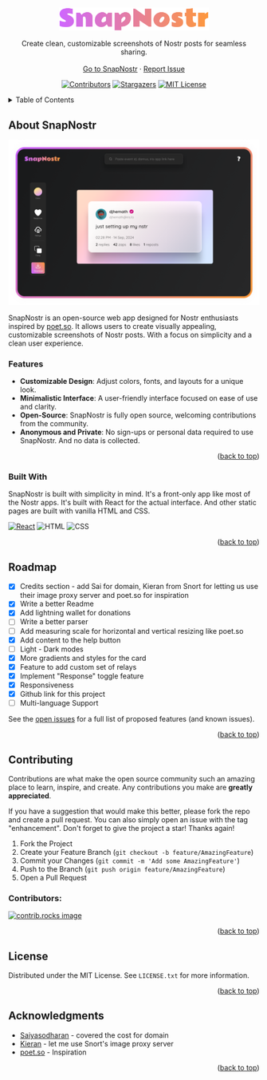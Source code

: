 <a id="readme-top"></a>


<!-- PROJECT LOGO -->
<br />
<div align="center">
  <a href="https://github.com/djhemath/snap-nostr">
    <img src="/public/assets/images/logo.svg" alt="SnapNostr logo" width="300">
  </a>

  <p align="center">
    Create clean, customizable screenshots of Nostr posts for seamless sharing.
    <br />
    <br />
    <a href="https://snapnostr.app">Go to SnapNostr</a>
    ·
    <a href="https://github.com/djhemath/snap-nostr/issues/new?labels=issue">Report Issue</a>
  </p>
</div>

<div align="center">

[![Contributors][contributors-shield]][contributors-url] [![Stargazers][stars-shield]][stars-url] [![MIT License][license-shield]][license-url]

</div>


<!-- TABLE OF CONTENTS -->
<details>
  <summary>Table of Contents</summary>
  <ol>
    <li>
      <a href="#about-the-project">About SnapNostr</a>
      <ul>
        <li><a href="#built-with">Built With</a></li>
      </ul>
    </li>
    <li><a href="#roadmap">Roadmap</a></li>
    <li><a href="#contributing">Contributing</a></li>
    <li><a href="#license">License</a></li>
    <li><a href="#contact">Contact</a></li>
    <li><a href="#acknowledgments">Acknowledgments</a></li>
  </ol>
</details>



## About SnapNostr

<img src="/public/assets/images/snap-nostr.png" alt="Screenshot of SnapNostr interface">

 SnapNostr is an open-source web app designed for Nostr enthusiasts inspired by [poet.so](https://poet.so). It allows users to create visually appealing, customizable screenshots of Nostr posts. With a focus on simplicity and a clean user experience.

### Features
* **Customizable Design**: Adjust colors, fonts, and layouts for a unique look.
* **Minimalistic Interface**: A user-friendly interface focused on ease of use and clarity.
* **Open-Source**: SnapNostr is fully open source, welcoming contributions from the community.
* **Anonymous and Private**: No sign-ups or personal data required to use SnapNostr. And no data is collected.


<p align="right">(<a href="#readme-top">back to top</a>)</p>



### Built With

SnapNostr is built with simplicity in mind. It's a front-only app like most of the Nostr apps. It's built with React for the actual interface. And other static pages are built with vanilla HTML and CSS.

[![React][React.js]][React-url] ![HTML](https://img.shields.io/badge/HTML5-E34F26?style=for-the-badge&logo=html5&logoColor=white) ![CSS](https://img.shields.io/badge/CSS3-1572B6?style=for-the-badge&logo=css3&logoColor=white)

<p align="right">(<a href="#readme-top">back to top</a>)</p>



## Roadmap

- [x] Credits section - add Sai for domain, Kieran from Snort for letting us use their image proxy server and poet.so for inspiration
- [x] Write a better Readme
- [x] Add lightning wallet for donations
- [ ] Write a better parser
- [ ] Add measuring scale for horizontal and vertical resizing like poet.so
- [x] Add content to the help button
- [ ] Light - Dark modes
- [x] More gradients and styles for the card
- [x] Feature to add custom set of relays
- [x] Implement "Response" toggle feature
- [x] Responsiveness
- [x] Github link for this project
- [ ] Multi-language Support

See the [open issues](https://github.com/djhemath/snap-nostr/issues) for a full list of proposed features (and known issues).

<p align="right">(<a href="#readme-top">back to top</a>)</p>



## Contributing

Contributions are what make the open source community such an amazing place to learn, inspire, and create. Any contributions you make are **greatly appreciated**.

If you have a suggestion that would make this better, please fork the repo and create a pull request. You can also simply open an issue with the tag "enhancement".
Don't forget to give the project a star! Thanks again!

1. Fork the Project
2. Create your Feature Branch (`git checkout -b feature/AmazingFeature`)
3. Commit your Changes (`git commit -m 'Add some AmazingFeature'`)
4. Push to the Branch (`git push origin feature/AmazingFeature`)
5. Open a Pull Request


### Contributors:
<a href="https://github.com/djhemath/snap-nostr/graphs/contributors">
  <img src="https://contrib.rocks/image?repo=djhemath/snap-nostr" alt="contrib.rocks image" />
</a>

<p align="right">(<a href="#readme-top">back to top</a>)</p>


## License
Distributed under the MIT License. See `LICENSE.txt` for more information.

<p align="right">(<a href="#readme-top">back to top</a>)</p>


## Acknowledgments
* [Saiyasodharan](https://saiy2k.in) - covered the cost for domain
* [Kieran](https://snort.social/kieran) - let me use Snort's image proxy server
* [poet.so](https://poet.so) - Inspiration

<p align="right">(<a href="#readme-top">back to top</a>)</p>



<!-- MARKDOWN LINKS & IMAGES -->
<!-- https://www.markdownguide.org/basic-syntax/#reference-style-links -->
[contributors-shield]: https://img.shields.io/github/contributors/djhemath/snap-nostr?style=for-the-badge
[contributors-url]: https://github.com/djhemath/snap-nostr/graphs/contributors
[stars-shield]: https://img.shields.io/github/stars/djhemath/snap-nostr?style=for-the-badge
[stars-url]: https://github.com/djhemath/snap-nostr/stargazers
[license-shield]: https://img.shields.io/badge/license-MIT-green?style=for-the-badge
[license-url]: https://github.com/djhemath/snap-nostr/blob/main/LICENSE.txt
[React.js]: https://img.shields.io/badge/React-20232A?style=for-the-badge&logo=react&logoColor=61DAFB
[React-url]: https://reactjs.org/
